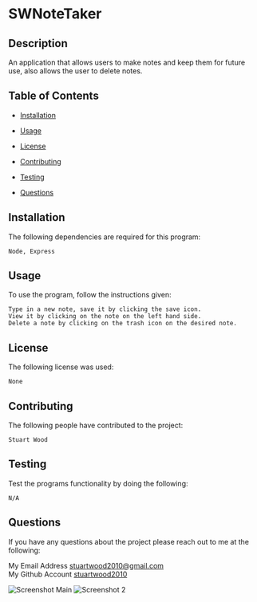 # SWNoteTaker

## Description

 An application that allows users to make notes and keep them for future use, also allows the user to delete notes. 

  ## Table of Contents

  * [Installation](#installation)

  * [Usage](#usage)

  * [License](#license)

  * [Contributing](#contributing)

  * [Testing](#testing)

  * [Questions](#questions)


  ## Installation
  The following dependencies are required for this program:
  ```
  Node, Express
  ```

  ## Usage
  To use the program, follow the instructions given:
  ```
  Type in a new note, save it by clicking the save icon.
  View it by clicking on the note on the left hand side.
  Delete a note by clicking on the trash icon on the desired note.
  ```

  ## License
  The following license was used:
  ```
  None
  ```

  ## Contributing
  The following people have contributed to the project:
  ```
  Stuart Wood
  ```

  ## Testing
  Test the programs functionality by doing the following:
  ```
  N/A 
  ```

  ## Questions
  If you have any questions about the project please reach out to me at the following:
 
  My Email Address <stuartwood2010@gmail.com>     
  My Github Account [stuartwood2010](https://github.com/stuartwood2010/)
  
![Screenshot Main](https://user-images.githubusercontent.com/92122028/152665065-b05f3193-7043-4f1b-914c-c00b8cf28465.jpg)
![Screenshot 2](https://user-images.githubusercontent.com/92122028/152665069-7eee44cd-c248-4094-a03b-128fe5df350f.jpg)

